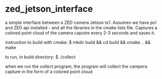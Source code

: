 # zed_jetson_interface
a simple interface between a ZED camera Jetson tx1. Assumes we have pcl and ZED api installed - and all the libraries in the cmake lists file. Captures a colored point cloud of the camera caputre every 2-3 seconds and saves it.

instruction to build with cmake:
$ mkdir build && cd build && cmake .. && make

to run, in  build directory:
$ ./collect


when we run the collect program, the program will collect the campera capture in the form of a colored point cloud 

